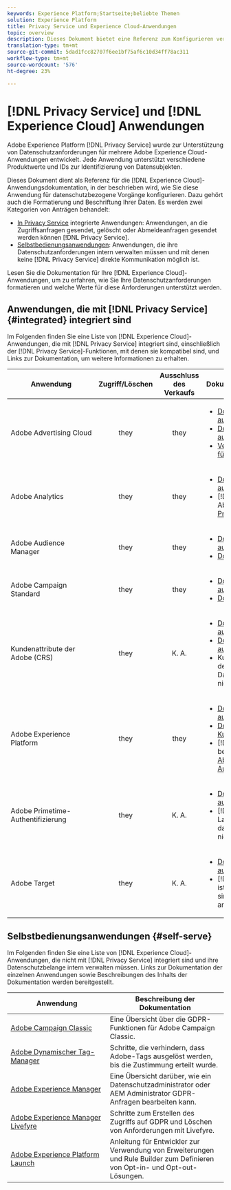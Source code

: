 ```yaml
---
keywords: Experience Platform;Startseite;beliebte Themen
solution: Experience Platform
title: Privacy Service und Experience Cloud-Anwendungen
topic: overview
description: Dieses Dokument bietet eine Referenz zum Konfigurieren verschiedener Experience Cloud-Anwendungen für datenschutzbezogene Vorgänge.
translation-type: tm+mt
source-git-commit: 5dad1fcc82707f6ee1bf75af6c10d34ff78ac311
workflow-type: tm+mt
source-wordcount: '576'
ht-degree: 23%

---
```



# [!DNL Privacy Service] und  [!DNL Experience Cloud] Anwendungen

Adobe Experience Platform [!DNL Privacy Service] wurde zur Unterstützung von Datenschutzanforderungen für mehrere Adobe Experience Cloud-Anwendungen entwickelt. Jede Anwendung unterstützt verschiedene Produktwerte und IDs zur Identifizierung von Datensubjekten.

Dieses Dokument dient als Referenz für die [!DNL Experience Cloud]-Anwendungsdokumentation, in der beschrieben wird, wie Sie diese Anwendung für datenschutzbezogene Vorgänge konfigurieren. Dazu gehört auch die Formatierung und Beschriftung Ihrer Daten. Es werden zwei Kategorien von Anträgen behandelt:

* [In Privacy Service](#integrated) integrierte Anwendungen: Anwendungen, an die Zugriffsanfragen gesendet, gelöscht oder Abmeldeanfragen gesendet werden können  [!DNL Privacy Service].
* [Selbstbedienungsanwendungen](#self-serve): Anwendungen, die ihre Datenschutzanforderungen intern verwalten müssen und mit denen keine  [!DNL Privacy Service] direkte Kommunikation möglich ist.

Lesen Sie die Dokumentation für Ihre [!DNL Experience Cloud]-Anwendungen, um zu erfahren, wie Sie Ihre Datenschutzanforderungen formatieren und welche Werte für diese Anforderungen unterstützt werden.

## Anwendungen, die mit [!DNL Privacy Service] {#integrated} integriert sind

Im Folgenden finden Sie eine Liste von [!DNL Experience Cloud]-Anwendungen, die mit [!DNL Privacy Service] integriert sind, einschließlich der [!DNL Privacy Service]-Funktionen, mit denen sie kompatibel sind, und Links zur Dokumentation, um weitere Informationen zu erhalten.

| Anwendung | Zugriff/Löschen | Ausschluss des Verkaufs | Dokumentation und Überlegungen |
--- | :---: | :---: | ---
| Adobe Advertising Cloud | they | they | <ul><li>[Dokumentation für GDPR aufrufen/löschen](https://experienceleague.adobe.com/docs/advertising-cloud/privacy/ad-cloud-gdpr.html)</li><li>[Dokumentation für CCPA aufrufen/löschen](https://experienceleague.adobe.com/docs/advertising-cloud/privacy/ad-cloud-ccpa-access-delete.html)</li><li>[Verkaufsabmeldedokumentation für CCPA](https://experienceleague.adobe.com/docs/advertising-cloud/privacy/ad-cloud-ccpa-opt-out-of-sale.html)</li></ul> |
| Adobe Analytics | they | they | <ul><li>[Dokumentation aufrufen/löschen](https://docs.adobe.com/content/help/en/analytics/admin/data-governance/an-gdpr-overview.html)</li><li>[!DNL Analytics] verarbeitet Abmeldeanfragen mithilfe von  [Privacy Berichte-Variablen](https://docs.adobe.com/content/help/en/analytics/admin/data-governance/consent-variables.html)</li></ul> |
| Adobe Audience Manager | they | they | <ul><li>[Dokumentation aufrufen/löschen](https://docs.adobe.com/content/help/de-DE/audience-manager/user-guide/overview/data-privacy/data-privacy-requests.html)</li><li>[Dokumentation zur Abmeldung](https://docs.adobe.com/content/help/en/audience-manager/user-guide/features/declared-ids.html)</li></ul> |
| Adobe Campaign Standard | they | they | <ul><li>[Dokumentation aufrufen/löschen](https://docs.campaign.adobe.com/doc/standard/getting_started/de/ACS_GDPR.html)</li><li>[Dokumentation zur Abmeldung](../segmentation/honoring-opt-outs.md)</li></ul> |
| Kundenattribute der Adobe (CRS) | they | K. A. | <ul><li>[Dokumentation für GDPR aufrufen/löschen](https://docs.adobe.com/content/help/de-DE/core-services/interface/customer-attributes/gdpr.html)</li><li>[Dokumentation für CCPA aufrufen/löschen](https://docs.adobe.com/content/help/de-DE/core-services/interface/customer-attributes/ccpa.html)</li><li>Kundenattribute sind nicht in der Lage, Daten zu übertragen. Daher sind Ausschlussanfragen nicht möglich.</li></ul> |
| Adobe Experience Platform | they | they | <ul><li>[Dokumentation zum Data Lake aufrufen/löschen](../catalog/privacy.md)</li><li>[Dokumentation für Echtzeit-Kundendaten aufrufen/löschen](../profile/privacy.md)</li><li>[!DNL Experience Platform] berücksichtigt  [Abmeldeanforderungen für Audiencen-Segmente](../segmentation/honoring-opt-outs.md).</li></ul> |
| Adobe Primetime-Authentifizierung | they | K. A. | <ul><li>[Dokumentation aufrufen/löschen](http://tve.helpdocsonline.com/how-to-make-a-privacy-request)</li><li>[!DNL Primetime] nicht in der Lage ist, Daten zu übertragen, daher sind Ausschlussanträge nicht anwendbar.</li></ul> |
| Adobe Target | they | K. A. | <ul><li>[Dokumentation aufrufen/löschen](https://docs.adobe.com/content/help/de-DE/target/using/implement-target/before-implement/privacy/cmp-privacy-and-general-data-protection-regulation.html)</li><li>[!DNL Target] nicht in der Lage ist, Daten zu übertragen, daher sind Ausschlussanträge nicht anwendbar.</li></ul> |


## Selbstbedienungsanwendungen {#self-serve}

Im Folgenden finden Sie eine Liste von [!DNL Experience Cloud]-Anwendungen, die nicht mit [!DNL Privacy Service] integriert sind und ihre Datenschutzbelange intern verwalten müssen. Links zur Dokumentation der einzelnen Anwendungen sowie Beschreibungen des Inhalts der Dokumentation werden bereitgestellt.

| Anwendung | Beschreibung der Dokumentation |
| ------- | ----------- |
| [Adobe Campaign Classic](https://docs.campaign.adobe.com/doc/AC/getting_started/DE/ACC_GDPR.html) | Eine Übersicht über die GDPR-Funktionen für Adobe Campaign Classic. |
| [Adobe Dynamischer Tag-Manager](https://docs.adobe.com/content/help/de-DE/dtm/using/tools/opt-in.html) | Schritte, die verhindern, dass Adobe-Tags ausgelöst werden, bis die Zustimmung erteilt wurde. |
| [Adobe Experience Manager](https://helpx.adobe.com/experience-manager/6-4/managing/using/gdpr-compliance.html) | Eine Übersicht darüber, wie ein Datenschutzadministrator oder AEM Administrator GDPR-Anfragen bearbeiten kann. |
| [Adobe Experience Manager Livefyre](https://docs.adobe.com/content/help/en/livefyre/using/settings-other/privacy-requests/c-gdpr-compliance.html) | Schritte zum Erstellen des Zugriffs auf GDPR und Löschen von Anforderungen mit Livefyre. |
| [Adobe Experience Platform Launch](https://docs.adobelaunch.com/client-side-information/deploy-javascript-tags-to-opt-in-to-launch) | Anleitung für Entwickler zur Verwendung von Erweiterungen und Rule Builder zum Definieren von Opt-in- und Opt-out-Lösungen. |
